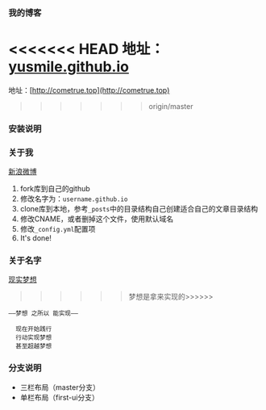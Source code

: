 ﻿### 我的博客

<<<<<<< HEAD
地址：[yusmile.github.io](http://yusmile.github.io)
=======
地址：[http://cometrue.top](http://cometrue.top)
>>>>>>> origin/master

### 安装说明
### 关于我
 [新浪微博](http://weibo.com/1419491963)
1. fork库到自己的github
2. 修改名字为：`username.github.io`
3. clone库到本地，参考`_posts`中的目录结构自己创建适合自己的文章目录结构
4. 修改CNAME，或者删掉这个文件，使用默认域名
5. 修改`_config.yml`配置项
6. It's done!

### 关于名字
 [现实梦想](http://cometrue.top)
>>>>>>梦想是拿来实现的>>>>>>
 

`——梦想 之所以 能实现——`

      现在开始践行
      行动实现梦想
      甚至超越梦想


### 分支说明

- 三栏布局（master分支）
- 单栏布局（first-ui分支）
